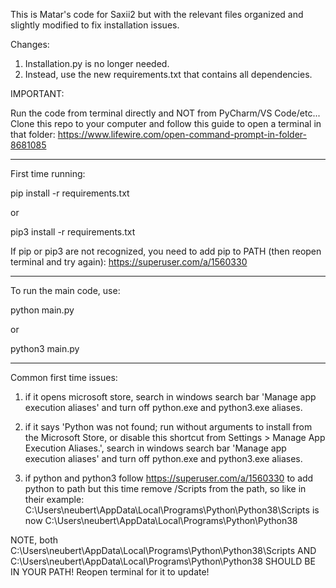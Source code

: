 This is Matar's code for Saxii2 but with the relevant files organized and slightly modified to fix installation issues.

Changes:
1. Installation.py is no longer needed.
2. Instead, use the new requirements.txt that contains all dependencies.

IMPORTANT:

Run the code from terminal directly and NOT from PyCharm/VS Code/etc...
Clone this repo to your computer and follow this guide to open a terminal in that folder:
https://www.lifewire.com/open-command-prompt-in-folder-8681085


---------------------------------------------
First time running:

pip install -r requirements.txt

or

pip3 install -r requirements.txt


If pip or pip3 are not recognized, you need to add pip to PATH (then reopen terminal and try again):
https://superuser.com/a/1560330


---------------------------------------------
To run the main code, use:

python main.py

or

python3 main.py


---------------------------------------------
Common first time issues:

1. if it opens microsoft store, search in windows search bar 'Manage app execution aliases' and turn off python.exe and python3.exe aliases.

2. if it says 'Python was not found; run without arguments to install from the Microsoft Store, or disable this shortcut from Settings > Manage App Execution Aliases.', search in windows search bar 'Manage app execution aliases' and turn off python.exe and python3.exe aliases.

3. if python and python3 follow https://superuser.com/a/1560330 to add python to path but this time remove /Scripts from the path, so like in their example:
 C:\Users\neubert\AppData\Local\Programs\Python\Python38\Scripts
is now
 C:\Users\neubert\AppData\Local\Programs\Python\Python38

NOTE, both
 C:\Users\neubert\AppData\Local\Programs\Python\Python38\Scripts
AND
 C:\Users\neubert\AppData\Local\Programs\Python\Python38
SHOULD BE IN YOUR PATH! Reopen terminal for it to update!
